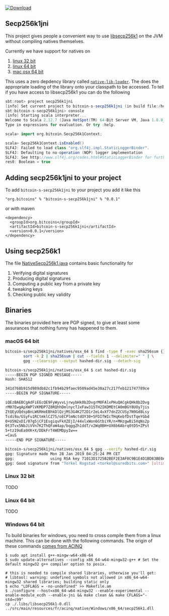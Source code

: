 [ ![Download](https://api.bintray.com/packages/bitcoin-s/bitcoin-s-core/bitcoin-s-secp256k1jni/images/download.svg) ](https://bintray.com/bitcoin-s/bitcoin-s-core/bitcoin-s-secp256k1jni/_latestVersion)

## Secp256k1jni


This project gives people a convenient way to use [libsecp256k1](https://github.com/bitcoin-core/secp256k1) on the JVM without compiling natives themselves. 

Currently we have support for natives on

1. [linux 32 bit](natives/linux_32)
2. [linux 64 bit](natives/linux_64)
3. [mac osx 64 bit](natives/osx_64)


This uses a zero depdency library called [`native-lib-loader`](https://github.com/scijava/native-lib-loader). The does the appropriate loading of the library onto your classpath to be accessed. To tell if you have access to libsecp256k1 you can do the following

```scala
sbt:root> project secp256k1jni
[info] Set current project to bitcoin-s-secp256k1jni (in build file:/home/chris/dev/bitcoin-s-core/)
sbt:bitcoin-s-secp256k1jni> console
[info] Starting scala interpreter...
Welcome to Scala 2.12.7 (Java HotSpot(TM) 64-Bit Server VM, Java 1.8.0_191).
Type in expressions for evaluation. Or try :help.

scala> import org.bitcoin.Secp256k1Context;

scala> Secp256k1Context.isEnabled()
SLF4J: Failed to load class "org.slf4j.impl.StaticLoggerBinder".
SLF4J: Defaulting to no-operation (NOP) logger implementation
SLF4J: See http://www.slf4j.org/codes.html#StaticLoggerBinder for further details.
res0: Boolean = true
```

## Adding secp256k1jni to your project

To add `bitcoin-s-secp256k1jni` to your project you add it like this 

```
"org.bitcoins" % "bitcoin-s-secp256k1jni" % "0.0.1"
```

or with maven

```
<dependency>
  <groupId>org.bitcoins</groupId>
  <artifactId>bitcoin-s-secp256k1jni</artifactId>
  <version>0.0.1</version>
</dependency>
```

## Using secp256k1

The file [NativeSecp256k1.java](src/main/java/org/bitcoin/NativeSecp256k1.java) contains basic functionality for 

1. Verifying digital signatures
2. Producing digital signatures
3. Computing a public key from a private key
4. tweaking keys
5. Checking public key validity

## Binaries

The binaries provided here are PGP signed, to give at least some assurances that
nothing funny has happened to them.

### macOS 64 bit

```bash
bitcoin-s/secp256k1jni/natives/osx_64 $ find -type f -exec sha256sum {} \; | \
        sort -k 2 | sha256sum | cut --fields 1 --delimiter=" " | \
        gpg --clearsign --output hashed-dir.sig --detach-sig

bitcoin-s/secp256k1jni/natives/osx_64 $ cat hashed-dir.sig
-----BEGIN PGP SIGNED MESSAGE-----
Hash: SHA512

341d768b915d989db82c1fb94b29faec9509ad45e30a27c217feb121747789ce
-----BEGIN PGP SIGNATURE-----

iQEzBAEBCgAdFiEEcQE9FyWyvvLjrwybHk0b2DvgrM0FAlxPHuQACgkQHk0b2Dvg
rM07EwgApXWPlVKMDP7Z8RQhhDmlnycTJxFaw315TH2IKDMEtCA0mBGY8UOy7jis
ZtQEyUQdspBnLW6RHeEBhkDlQzjMS3G4K2T2D1r2eL4vXf7dnZ2CUSy7N9Gd8Lsy
Tcdi9a/GSyFu1RCtmklCZ75/oECPlmNctdOY30+5FDIfWIcTHqKebfDstTqeYGbd
0+U5N2xDI/07g5jCF1EsgiqvFkXZEjI/44xlxWon6GtbiYR/n+MHzgwBi5XqNs2p
0t3Tvx5NbJiVVn7K2ThQFaW4ap/bqggZh1ddT/v2Wq0BH+UX6b6Abrq0tD5+ZPst
5+tz19oEa9XK+X/DDkFrT4WEMDpyIw==
=CauS
-----END PGP SIGNATURE-----

bitcoin-s/secp256k1jni/natives/osx_64 $ gpg --verify hashed-dir.sig
gpg: Signature made Mon 28 Jan 2019 04:25:24 PM CET
gpg:                using RSA key 71013D1725B2BEF2E3AF0C9B1E4D1BD83BE0ACCD
gpg: Good signature from "Torkel Rogstad <torkel@suredbits.com>" [ultimate]

```


### Linux 32 bit

TODO

### Linux 64 bit

TODO


### Windows 64 bit

To build binaries for windows, you need to cross compile them from a linux machine. This can be done with the following commands. The origin of these commands [comes from ACINQ](https://github.com/ACINQ/bitcoin-lib/blob/bf115a442e17e1522eba98a362473fddd9b1ffe6/BUILDING.md#for-windows-64-bits)


```
$ sudo apt install g++-mingw-w64-x86-64
$ sudo update-alternatives --config x86_64-w64-mingw32-g++ # Set the default mingw32 g++ compiler option to posix.
```

```
# this is needed to compile shared libraries, otherwise you'll get:
# libtool: warning: undefined symbols not allowed in x86_64-w64-mingw32 shared libraries; building static only
$ echo "LDFLAGS = -no-undefined" >> Makefile.am
$ ./configure --host=x86_64-w64-mingw32 --enable-experimental --enable-module_ecdh --enable-jni && make clean && make CFLAGS="-std=c99"
cp ./.libs/libsecp256k1-0.dll ../src/main/resources/fr/acinq/native/Windows/x86_64/secp256k1.dll
```
